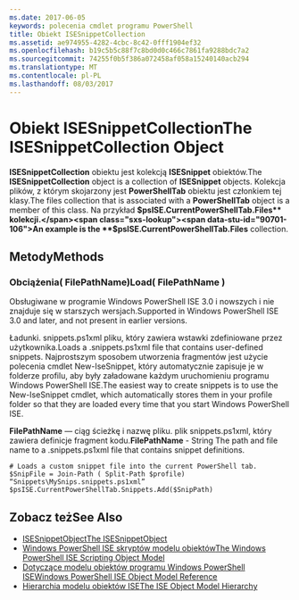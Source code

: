 ```yaml
---
ms.date: 2017-06-05
keywords: polecenia cmdlet programu PowerShell
title: Obiekt ISESnippetCollection
ms.assetid: ae974955-4282-4cbc-8c42-0fff1904ef32
ms.openlocfilehash: b19c5b5c88f7c8bd0d0c466c7861fa9288bdc7a2
ms.sourcegitcommit: 74255f0b5f386a072458af058a15240140acb294
ms.translationtype: MT
ms.contentlocale: pl-PL
ms.lasthandoff: 08/03/2017
---
```

# <a name="the-isesnippetcollection-object"></a><span data-ttu-id="90701-103">Obiekt ISESnippetCollection</span><span class="sxs-lookup"><span data-stu-id="90701-103">The ISESnippetCollection Object</span></span>
  <span data-ttu-id="90701-104">**ISESnippetCollection** obiektu jest kolekcją **ISESnippet** obiektów.</span><span class="sxs-lookup"><span data-stu-id="90701-104">The **ISESnippetCollection** object is a collection of **ISESnippet** objects.</span></span> <span data-ttu-id="90701-105">Kolekcja plików, z którym skojarzony jest **PowerShellTab** obiektu jest członkiem tej klasy.</span><span class="sxs-lookup"><span data-stu-id="90701-105">The files collection that is associated with a **PowerShellTab** object is a member of this class.</span></span> <span data-ttu-id="90701-106">Na przykład **$psISE.CurrentPowerShellTab.Files** kolekcji.</span><span class="sxs-lookup"><span data-stu-id="90701-106">An example is the **$psISE.CurrentPowerShellTab.Files** collection.</span></span>

## <a name="methods"></a><span data-ttu-id="90701-107">Metody</span><span class="sxs-lookup"><span data-stu-id="90701-107">Methods</span></span>

### <a name="load-filepathname-"></a><span data-ttu-id="90701-108">Obciążenia\( FilePathName\)</span><span class="sxs-lookup"><span data-stu-id="90701-108">Load\( FilePathName \)</span></span>
  <span data-ttu-id="90701-109">Obsługiwane w programie Windows PowerShell ISE 3.0 i nowszych i nie znajduje się w starszych wersjach.</span><span class="sxs-lookup"><span data-stu-id="90701-109">Supported in Windows PowerShell ISE 3.0 and later, and not present in earlier versions.</span></span> 

 <span data-ttu-id="90701-110">Ładunki. snippets.ps1xml pliku, który zawiera wstawki zdefiniowane przez użytkownika.</span><span class="sxs-lookup"><span data-stu-id="90701-110">Loads a .snippets.ps1xml file that contains user-defined snippets.</span></span> <span data-ttu-id="90701-111">Najprostszym sposobem utworzenia fragmentów jest użycie polecenia cmdlet New-IseSnippet, który automatycznie zapisuje je w folderze profilu, aby były załadowane każdym uruchomieniu programu Windows PowerShell ISE.</span><span class="sxs-lookup"><span data-stu-id="90701-111">The easiest way to create snippets is to use the New-IseSnippet cmdlet, which automatically stores them in your profile folder so that they are loaded every time that you start Windows PowerShell ISE.</span></span>

 <span data-ttu-id="90701-112">**FilePathName** — ciąg ścieżkę i nazwę pliku. plik snippets.ps1xml, który zawiera definicje fragment kodu.</span><span class="sxs-lookup"><span data-stu-id="90701-112">**FilePathName** - String The path and file name to a .snippets.ps1xml file that contains snippet definitions.</span></span>

```
# Loads a custom snippet file into the current PowerShell tab.
$SnipFile = Join-Path ( Split-Path $profile) “Snippets\MySnips.snippets.ps1xml” $psISE.CurrentPowerShellTab.Snippets.Add($SnipPath)

```

## <a name="see-also"></a><span data-ttu-id="90701-113">Zobacz też</span><span class="sxs-lookup"><span data-stu-id="90701-113">See Also</span></span>
- [<span data-ttu-id="90701-114">ISESnippetObject</span><span class="sxs-lookup"><span data-stu-id="90701-114">The ISESnippetObject</span></span>](The-ISESnippetObject.md) 
- [<span data-ttu-id="90701-115">Windows PowerShell ISE skryptów modelu obiektów</span><span class="sxs-lookup"><span data-stu-id="90701-115">The Windows PowerShell ISE Scripting Object Model</span></span>](The-Windows-PowerShell-ISE-Scripting-Object-Model.md) 
- [<span data-ttu-id="90701-116">Dotyczące modelu obiektów programu Windows PowerShell ISE</span><span class="sxs-lookup"><span data-stu-id="90701-116">Windows PowerShell ISE Object Model Reference</span></span>](Windows-PowerShell-ISE-Object-Model-Reference.md) 
- [<span data-ttu-id="90701-117">Hierarchia modelu obiektów ISE</span><span class="sxs-lookup"><span data-stu-id="90701-117">The ISE Object Model Hierarchy</span></span>](The-ISE-Object-Model-Hierarchy.md)

  
